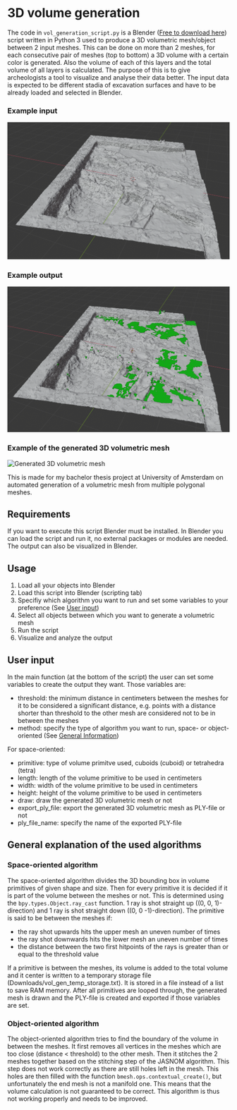 # 3D volume generation
The code in `vol_generation_script.py` is a Blender ([Free to download here](https://www.blender.org/)) script written in Python 3 used to produce a 3D volumetric mesh/object between 2 input meshes. This can be done on more than 2 meshes, for each consecutive pair of meshes (top to bottom) a 3D volume with a certain color is generated. Also the volume of each of this layers and the total volume of all layers is calculated. The purpose of this is to give archeologists a tool to visualize and analyse their data better. The input data is expected to be different stadia of excavation surfaces and have to be already loaded and selected in Blender.

### Example input
![Example input](/Images/before_meshes.png "Exaple input")

### Example output
![Example output](/Images/after_with_original.png "Example output")

### Example of the generated 3D volumetric mesh
![Generated 3D volumetric mesh](/Images/after_no_originals.ong "Generated 3D volumetric mesh")

This is made for my bachelor thesis project at University of Amsterdam on automated generation of a volumetric mesh from multiple polygonal meshes.


## Requirements
If you want to execute this script Blender must be installed. In Blender you can load the script and run it, no external packages or modules are needed. The output can also be visualized in Blender.

## Usage
1. Load all your objects into Blender
2. Load this script into Blender (scripting tab)
3. Specifiy which algorithm you want to run and set some variables to your preference (See [User input](#user-input))
4. Select all objects between which you want to generate a volumetric mesh
5. Run the script
6. Visualize and analyze the output

## User input
In the main function (at the bottom of the script) the user can set some variables to create the output they want. Those variables are:
- threshold: the minimum distance in centimeters between the meshes for it to be considered a significant distance, e.g. points with a distance shorter than threshold to the other mesh are considered not to be in between the meshes
- method: specify the type of algorithm you want to run, space- or object-oriented (See [General Information](#general-information))

For space-oriented:
- primitive: type of volume primitve used, cuboids (cuboid) or tetrahedra (tetra)
- length: length of the volume primitive to be used in centimeters
- width: width of the volume primitive to be used in centimeters
- height: height of the volume primitive to be used in centimeters
- draw: draw the generated 3D volumetric mesh or not
- export_ply_file: export the generated 3D volumetric mesh as PLY-file or not
- ply_file_name: specify the name of the exported PLY-file

## General explanation of the used algorithms
### Space-oriented algorithm
The space-oriented algorithm divides the 3D bounding box in volume primitives of given shape and size. Then for every primitive it is decided if it is part of the volume between the meshes or not. This is determined using the `bpy.types.Object.ray_cast` function. 1 ray is shot straight up ((0, 0, 1)-direction) and 1 ray is shot straight down ((0, 0 -1)-direction). The primitive is said to be between the meshes if:
- the ray shot upwards hits the upper mesh an uneven number of times
- the ray shot downwards hits the lower mesh an uneven number of times
- the distance between the two first hitpoints of the rays is greater than or equal to the threshold value

If a primitive is between the meshes, its volume is added to the total volume and it center is written to a temporary storage file (Downloads/vol_gen_temp_storage.txt). It is stored in a file instead of a list to save RAM memory. After all primitives are looped through, the generated mesh is drawn and the PLY-file is created and exported if those variables are set.

### Object-oriented algorithm
The object-oriented algorithm tries to find the boundary of the volume in between the meshes. It first removes all vertices in the meshes which are too close (distance < threshold) to the other mesh. Then it stitches the 2 meshes together based on the stitching step of the JASNOM algorithm. This step does not work correctly as there are still holes left in the mesh. This holes are then filled with the function `bmesh.ops.contextual_create()`, but unfortunately the end mesh is not a manifold one. This means that the volume calculation is not guaranteed to be correct. This algorithm is thus not working properly and needs to be improved.